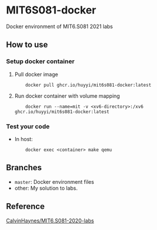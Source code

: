 # MIT6S081-docker
Docker environment of MIT6.S081 2021 labs

## How to use

### Setup docker container
1. Pull docker image
    ```shell 
        docker pull ghcr.io/huyyi/mit6s081-docker:latest
    ```
2. Run docker container with volume mapping
    ``` shell 
        docker run --name=mit -v <xv6-directory>:/xv6 ghcr.io/huyyi/mit6s081-docker:latest
    ```
### Test your code
- In host: 
    ```shell 
        docker exec <container> make qemu
    ```

## Branches

- `master`: Docker environment files
- other: My solution to labs.

## Reference
[CalvinHaynes/MIT6.S081-2020-labs](https://github.com/CalvinHaynes/MIT6.S081-2020-labs)